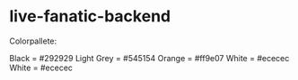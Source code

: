 # live-fanatic-backend


Colorpallete:

Black = #292929
Light Grey = #545154
Orange = #ff9e07
White = #ececec
White = #ececec
